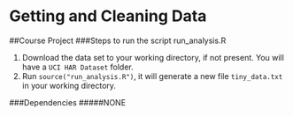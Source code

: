 # Getting and Cleaning Data
##Course Project
###Steps to run the script run_analysis.R
1. Download the data set to your working directory, if not present. You will have a `UCI HAR Dataset` folder.
2. Run `source("run_analysis.R")`, it will generate a new file `tiny_data.txt` in your working directory.

###Dependencies
#####NONE
